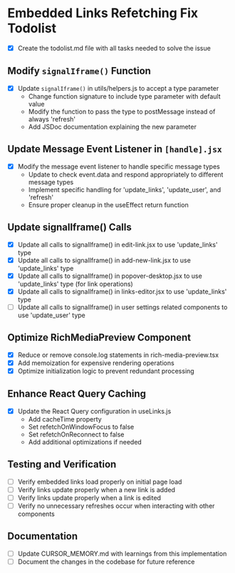 # Embedded Links Refetching Fix Todolist

- [x] Create the todolist.md file with all tasks needed to solve the issue

## Modify `signalIframe()` Function

- [x] Update `signalIframe()` in utils/helpers.js to accept a type parameter
  - Change function signature to include type parameter with default value
  - Modify the function to pass the type to postMessage instead of always 'refresh'
  - Add JSDoc documentation explaining the new parameter

## Update Message Event Listener in `[handle].jsx`

- [x] Modify the message event listener to handle specific message types
  - Update to check event.data and respond appropriately to different message types
  - Implement specific handling for 'update_links', 'update_user', and 'refresh'
  - Ensure proper cleanup in the useEffect return function

## Update signalIframe() Calls

- [x] Update all calls to signalIframe() in edit-link.jsx to use 'update_links' type
- [x] Update all calls to signalIframe() in add-new-link.jsx to use 'update_links' type
- [x] Update all calls to signalIframe() in popover-desktop.jsx to use 'update_links' type (for link operations)
- [x] Update all calls to signalIframe() in links-editor.jsx to use 'update_links' type
- [ ] Update all calls to signalIframe() in user settings related components to use 'update_user' type

## Optimize RichMediaPreview Component

- [x] Reduce or remove console.log statements in rich-media-preview.tsx
- [x] Add memoization for expensive rendering operations
- [x] Optimize initialization logic to prevent redundant processing

## Enhance React Query Caching

- [x] Update the React Query configuration in useLinks.js
  - Add cacheTime property
  - Set refetchOnWindowFocus to false
  - Set refetchOnReconnect to false
  - Add additional optimizations if needed

## Testing and Verification

- [ ] Verify embedded links load properly on initial page load
- [ ] Verify links update properly when a new link is added
- [ ] Verify links update properly when a link is edited
- [ ] Verify no unnecessary refreshes occur when interacting with other components

## Documentation

- [ ] Update CURSOR_MEMORY.md with learnings from this implementation
- [ ] Document the changes in the codebase for future reference
